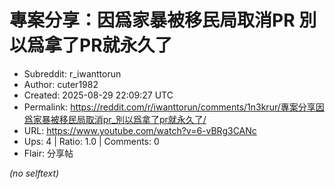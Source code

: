 # 專案分享：因爲家暴被移民局取消PR 別以爲拿了PR就永久了

- Subreddit: r_iwanttorun
- Author: cuter1982
- Created: 2025-08-29 22:09:27 UTC
- Permalink: https://reddit.com/r/iwanttorun/comments/1n3krur/專案分享因爲家暴被移民局取消pr_別以爲拿了pr就永久了/
- URL: https://www.youtube.com/watch?v=6-vBRg3CANc
- Ups: 4 | Ratio: 1.0 | Comments: 0
- Flair: 分享帖

_(no selftext)_

